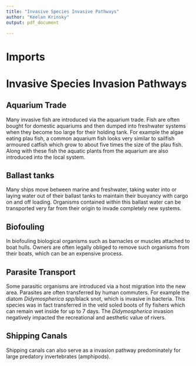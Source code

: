 ```yaml
---
title: "Invasive Species Invasive Pathways"
author: "Keelan Krinsky"
output: pdf_document

---
```


# Imports

# Invasive Species Invasion Pathways

## Aquarium Trade
Many invasive fish are introduced via the aquarium trade. Fish are often bought for domestic aquariums and then dumped into freshwater systems when they become too large for their holding tank. For example the algae eating plau fish, a common aquarium fish looks very similar to sailfish armoured catfish which grow to about five times the size of the plau fish. Along with these fish the aquatic plants from the aquarium are also introduced into the local system. 

## Ballast tanks 
Many ships move between marine and freshwater, taking water into or laying water out of their ballast tanks to maintain their buoyancy with cargo on and off loading. Organisms contained within this ballast water can be transported very far from their origin to invade completely new systems. 

## Biofouling 
In biofouling biological organisms such as barnacles or muscles attached to boat hulls. Owners are often legally obliged to remove such organisms from their boats, which can be an expensive process. 

## Parasite Transport
Some parasitic organisms are introduced via a host migration into the new area. Parasites are often transferred by human commuters. For example the diatom _Didymospherica spp_/black snot, which is invasive in bacteria. This species was in fact transferred in the veld soled boots of fly fishers which can remain wet inside for up to 7 days. The _Didymospherica_  invasion negatively impacted the recreational and aesthetic value of rivers. 

## Shipping Canals
Shipping canals can also serve as a invasion pathway predominately for large predatory invertebrates (amphipods).



